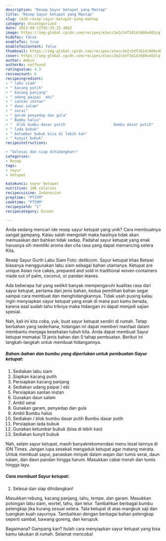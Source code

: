 ```yaml
---
description: "Resep Sayur ketupat yang Mantap"
title: "Resep Sayur ketupat yang Mantap"
slug: 1428-resep-sayur-ketupat-yang-mantap
category: Uncategorized
date: 2022-09-11T05:35:25.486Z
image: https://img-global.cpcdn.com/recipes/e1ecc3e2c5df3d1d/680x482cq70/sayur-ketupat-foto-resep-utama.jpg
hideToc: false
enableToc: true
enableTocContent: false
thumbnail: https://img-global.cpcdn.com/recipes/e1ecc3e2c5df3d1d/680x482cq70/sayur-ketupat-foto-resep-utama.jpg
cover: https://img-global.cpcdn.com/recipes/e1ecc3e2c5df3d1d/680x482cq70/sayur-ketupat-foto-resep-utama.jpg
author: Admin
authorAv: notfound
ratingvalue: 4.3
reviewcount: 6
recipeingredient:
- " labu siam"
- " kacang putih"
- " kacang panjang"
- " udang paipai  ebi"
- " santan instan"
- " daun salam"
- " serai"
- " garam penyedap dan gula"
- " Bumbu halus"
- "  blok bumbu dasar putih                      Bumbu dasar putih"
- " lada bubuk"
- " ketumbar bubuk bisa di lebih kan"
- " kunyit bubuk"
recipeinstructions:

- "Selesai dan siap dihidangkan!"
categories:
- Resep
tags:
- sayur
- ketupat

katakunci: sayur ketupat 
nutrition: 100 calories
recipecuisine: Indonesian
preptime: "PT37M"
cooktime: "PT59M"
recipeyield: "1"
recipecategory: Dinner

---
```





Anda sedang mencari ide resep sayur ketupat yang unik? Cara membuatnya sangat gampang. Kalau salah mengolah maka hasilnya tidak akan memuaskan dan bahkan tidak sedap. Padahal sayur ketupat yang enak harusnya sih memiliki aroma dan cita rasa yang dapat memancing selera Kita.





Resep Sayur Gurih Labu Siam Foto: detikcom. Sayur ketupat khas Betawi biasanya menggunakan labu siam sebagai bahan utamanya. Ketupat are unique Asian rice cakes, prepared and sold in traditional woven containers made out of palm, coconut, or pandan leaves.

Ada beberapa hal yang sedikit banyak mempengaruhi kualitas rasa dari sayur ketupat, pertama dari jenis bahan, kedua pemilihan bahan segar sampai cara membuat dan menghidangkannya. Tidak usah pusing kalau ingin menyiapkan sayur ketupat yang enak di mana pun kamu berada, karena asal sudah tahu triknya maka hidangan ini dapat menjadi sajian spesial.






Nah, kali ini kita coba, yuk, buat sayur ketupat sendiri di rumah. Tetap berbahan yang sederhana, hidangan ini dapat memberi manfaat dalam membantu menjaga kesehatan tubuh kita. Anda dapat membuat Sayur ketupat memakai 13 jenis bahan dan 0 tahap pembuatan. Berikut ini langkah-langkah untuk membuat hidangannya.

<!--inarticleads1-->

##### Bahan-bahan dan bumbu yang diperlukan untuk pembuatan Sayur ketupat:

1. Sediakan  labu siam
1. Siapkan  kacang putih
1. Persiapkan  kacang panjang
1. Sediakan  udang paipai / ebi
1. Persiapkan  santan instan
1. Gunakan  daun salam
1. Ambil  serai
1. Gunakan  garam, penyedap dan gula
1. Ambil  Bumbu halus
1. Sediakan  / blok bumbu dasar putih                      Bumbu dasar putih
1. Persiapkan  lada bubuk
1. Gunakan  ketumbar bubuk (bisa di lebih kan)
1. Sediakan  kunyit bubuk


Nah, selain sayur ketupat, masih banyakrekomendasi menu lezat lainnya di IDN Times. Jangan lupa sesekali mengaduk ketupat agar matang merata. Untuk membuat sayur, panaskan minyak dalam wajan dan tumis serai, daun salam, dan daun pandan hingga harum. Masukkan cabai merah dan tumis hingga layu. 

<!--inarticleads2-->

##### Cara membuat Sayur ketupat:


1. Selesai dan siap dihidangkan!

Masukkan rebung, kacang panjang, tahu, tempe, dan garam. Masukkan potongan labu siam, wortel, tahu, dan telur. Tambahkan berbagai bumbu pelengkap jika kurang sesuai selera. Tata ketupat di atas mangkuk saji dan tuangkan kuah sayurnya. Tambahkan dengan berbagai bahan pelengkap seperti sambal, bawang goreng, dan kerupuk. 

Bagaimana? Gampang kan? Itulah cara menyiapkan sayur ketupat yang bisa kamu lakukan di rumah. Selamat mencoba!
